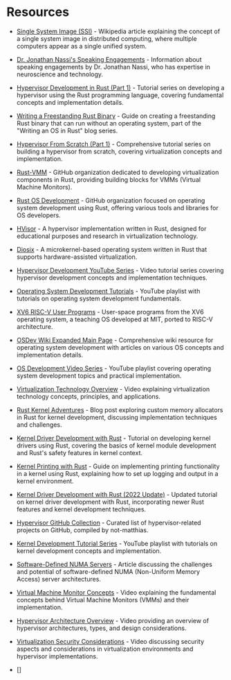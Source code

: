 # Resources

- [Single System Image (SSI)](https://en.wikipedia.org/wiki/Single_system_image) - Wikipedia article explaining the concept of a single system image in distributed computing, where multiple computers appear as a single unified system.

- [Dr. Jonathan Nassi's Speaking Engagements](https://www.nassi.com/speaking-engagements.html) - Information about speaking engagements by Dr. Jonathan Nassi, who has expertise in neuroscience and technology.

- [Hypervisor Development in Rust (Part 1)](https://memn0ps.github.io/hypervisor-development-in-rust-part-1/) - Tutorial series on developing a hypervisor using the Rust programming language, covering fundamental concepts and implementation details.

- [Writing a Freestanding Rust Binary](https://os.phil-opp.com/freestanding-rust-binary/) - Guide on creating a freestanding Rust binary that can run without an operating system, part of the "Writing an OS in Rust" blog series.

- [Hypervisor From Scratch (Part 1)](https://rayanfam.com/topics/hypervisor-from-scratch-part-1/) - Comprehensive tutorial series on building a hypervisor from scratch, covering virtualization concepts and implementation.

- [Rust-VMM](https://github.com/rust-vmm) - GitHub organization dedicated to developing virtualization components in Rust, providing building blocks for VMMs (Virtual Machine Monitors).

- [Rust OS Development](https://github.com/rust-osdev) - GitHub organization focused on operating system development using Rust, offering various tools and libraries for OS developers.

- [HVisor](https://github.com/syswonder/hvisor) - A hypervisor implementation written in Rust, designed for educational purposes and research in virtualization technology.

- [Diosix](https://github.com/diodesign/diosix) - A microkernel-based operating system written in Rust that supports hardware-assisted virtualization.

- [Hypervisor Development YouTube Series](https://www.youtube.com/watch?v=mpPbKEeWIHU&list=PLxN4E629pPnJxCQCLy7E0SQY_zuumOVyZ) - Video tutorial series covering hypervisor development concepts and implementation techniques.

- [Operating System Development Tutorials](https://www.youtube.com/watch?v=r0t8K0SRzR4&list=PL5GPYFCBKv4a_oDzW8d6BXMlTOZb34CUB) - YouTube playlist with tutorials on operating system development fundamentals.

- [XV6 RISC-V User Programs](https://github.com/mit-pdos/xv6-riscv/tree/riscv/user) - User-space programs from the XV6 operating system, a teaching OS developed at MIT, ported to RISC-V architecture.

- [OSDev Wiki Expanded Main Page](https://wiki.osdev.org/Expanded_Main_Page) - Comprehensive wiki resource for operating system development with articles on various OS concepts and implementation details.

- [OS Development Video Series](https://www.youtube.com/watch?v=QUH1moScriw&list=PLFOS-Gn3aXROWUHhB-QTrruOmy26qgr2W) - YouTube playlist covering operating system development topics and practical implementation.

- [Virtualization Technology Overview](https://www.youtube.com/watch?v=7igpsgCZJY4) - Video explaining virtualization technology concepts, principles, and applications.

- [Rust Kernel Adventures](https://not-matthias.github.io/posts/rust-kernel-adventures/) - Blog post exploring custom memory allocators in Rust for kernel development, discussing implementation techniques and challenges.

- [Kernel Driver Development with Rust](https://not-matthias.github.io/posts/kernel-driver-with-rust/) - Tutorial on developing kernel drivers using Rust, covering the basics of kernel module development and Rust's safety features in kernel context.

- [Kernel Printing with Rust](https://not-matthias.github.io/posts/kernel-printing-with-rust/) - Guide on implementing printing functionality in a kernel using Rust, explaining how to set up logging and output in a kernel environment.

- [Kernel Driver Development with Rust (2022 Update)](https://not-matthias.github.io/posts/kernel-driver-with-rust-2022/) - Updated tutorial on kernel driver development with Rust, incorporating newer Rust features and kernel development techniques.

- [Hypervisor GitHub Collection](https://github.com/stars/not-matthias/lists/hypervisor) - Curated list of hypervisor-related projects on GitHub, compiled by not-matthias.

- [Kernel Development Tutorial Series](https://www.youtube.com/watch?v=WabeOICAOq4&list=PLSkhUfcCXvqFJAuFbABktmLaQvJwKxJ3i) - YouTube playlist with tutorials on kernel development concepts and implementation.

- [Software-Defined NUMA Servers](https://www.nextplatform.com/2022/09/12/why-arent-there-software-defined-numa-servers-everywhere/) - Article discussing the challenges and potential of software-defined NUMA (Non-Uniform Memory Access) server architectures.

- [Virtual Machine Monitor Concepts](https://www.youtube.com/watch?v=ce00rLMPoF8) - Video explaining the fundamental concepts behind Virtual Machine Monitors (VMMs) and their implementation.

- [Hypervisor Architecture Overview](https://www.youtube.com/watch?v=-Zc4kv1x22M) - Video providing an overview of hypervisor architectures, types, and design considerations.

- [Virtualization Security Considerations](https://www.youtube.com/watch?v=83euuVIvYcM) - Video discussing security aspects and considerations in virtualization environments and hypervisor implementations.

- []